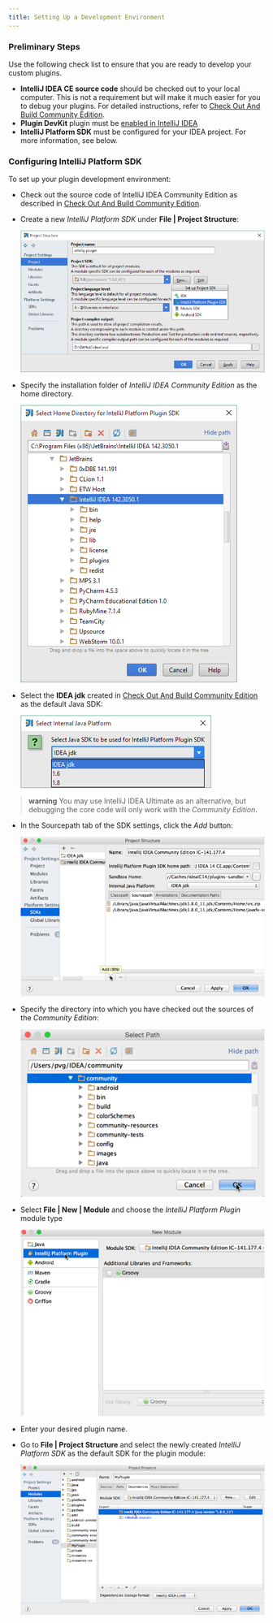```yaml
---
title: Setting Up a Development Environment
---
```


### Preliminary Steps

Use the following check list to ensure that you are ready to develop your custom plugins.

- **IntelliJ IDEA CE source code** should be checked out to your local computer. This is not a requirement but will make it much easier for you to debug your plugins. For detailed instructions, refer to [Check Out And Build Community Edition](https://github.com/JetBrains/intellij-community/blob/master/README.md).
- **Plugin DevKit** plugin must be [enabled in IntelliJ IDEA](https://www.jetbrains.com/help/idea/managing-plugins.html)
- **IntelliJ Platform SDK** must be configured for your IDEA project. For more information, see below.
  
### Configuring IntelliJ Platform SDK
  
To set up your plugin development environment:

*  Check out the source code of IntelliJ IDEA Community Edition as described in
   [Check Out And Build Community Edition](https://github.com/JetBrains/intellij-community/blob/master/README.md).

*  Create a new *IntelliJ Platform SDK* under **File \| Project Structure**:

   ![Create IntelliJ Platform SDK](img/create_intellij_idea_sdk.png)

*  Specify the installation folder of *IntelliJ IDEA Community Edition* as the home directory.

   ![Set Home Directory](img/set_home_directory.png)

*  Select the **IDEA jdk** created in [Check Out And Build Community Edition](https://github.com/JetBrains/intellij-community/blob/master/README.md) as the default Java SDK:

   ![Set IDEA JDK](img/set_java_sdk.png)


> **warning** You may use IntelliJ IDEA Ultimate as an alternative, but debugging the core code will only work with the *Community Edition*.

*  In the Sourcepath tab of the SDK settings, click the *Add* button:

   ![Add Sourcepath](img/add_sourcepath.png)

*  Specify the directory into which you have checked out the sources of the *Community Edition*:

   ![Specify Source Paths](img/community_sources_directory.png)

*  Select **File \| New \| Module** and choose the *IntelliJ Platform Plugin* module type

   ![IntelliJ Platform Plugin Module](img/intellij_platform_plugin_module.png)

*  Enter your desired plugin name.

*  Go to **File \| Project Structure** and select the newly created *IntelliJ Platform SDK* as the default SDK for the plugin module:

   ![Set Plugin Module SDK](img/set_plugin_module_sdk.png)
